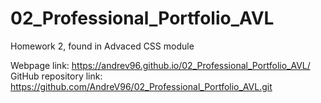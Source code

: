 # 02_Professional_Portfolio_AVL
Homework 2, found in Advaced CSS module

Webpage link: https://andrev96.github.io/02_Professional_Portfolio_AVL/
GitHub repository link: https://github.com/AndreV96/02_Professional_Portfolio_AVL.git
